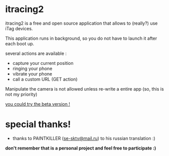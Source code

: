 # itracing2
itracing2 is a free and open source application that allows to (really?) use iTag devices.

This application runs in background, so you do not have to launch it after each boot up.

several actions are available :

* capture your current position
* ringing your phone
* vibrate your phone
* call a custom URL (GET action)

Manipulate the camera is not allowed unless re-write a entire app (so, this is not my priority)

[you could try the beta version !](https://play.google.com/apps/testing/net.sylvek.itracing2)

# special thanks!

- thanks to PAINTKILLER (se-sktv@mail.ru) to his russian translation :)

**don't remember that is a personal project and feel free to participate :)**
